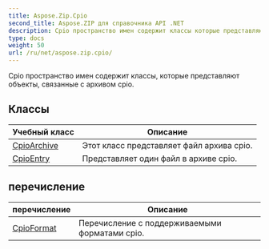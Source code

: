 ```yaml
---
title: Aspose.Zip.Cpio
second_title: Aspose.ZIP для справочника API .NET
description: Cpio пространство имен содержит классы которые представляют объекты связанные с архивом cpio.
type: docs
weight: 50
url: /ru/net/aspose.zip.cpio/
---
```

Cpio пространство имен содержит классы, которые представляют объекты, связанные с архивом cpio.

## Классы

| Учебный класс | Описание |
| --- | --- |
| [CpioArchive](./cpioarchive/) | Этот класс представляет файл архива cpio. |
| [CpioEntry](./cpioentry/) | Представляет один файл в архиве cpio. |
## перечисление

| перечисление | Описание |
| --- | --- |
| [CpioFormat](./cpioformat/) | Перечисление с поддерживаемыми форматами cpio. |


